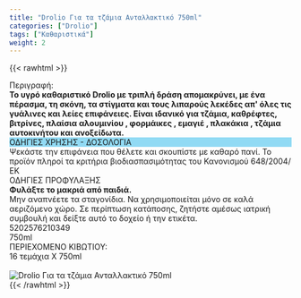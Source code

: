 ```yaml
---
title: "Drolio Για τα τζάμια Ανταλλακτικό 750ml"
categories: ["Drolio"]
tags: ["Καθαριστικά"]
weight: 2
---
```

{{< rawhtml >}}

<div class="sload139"><div class="product"><div id="sistatika">Περιγραφή:</div><div class="alltext"><b>Το υγρό καθαριστικό Drolio με τριπλή δράση απομακρύνει, με ένα πέρασμα, τη σκόνη, τα στίγματα και τους λιπαρούς λεκέδες απ' όλες τις γυάλινες και λείες επιφάνειες. Είναι ιδανικό για τζάμια, καθρέφτες, βιτρίνες, πλαίσια αλουμινίου , φορμάικες , εμαγιέ , πλακάκια , τζάμια αυτοκινήτου και ανοξείδωτα.</b></div><div class="alltext" style="padding:0"><div class="sp1015 stcenter sfwb stfff" style="background:#91daf4">ΟΔΗΓΙΕΣ ΧΡΗΣΗΣ - ΔΟΣΟΛΟΓΙΑ</div><div class="seee sp15">Ψεκάστε την επιφάνεια που θέλετε και σκουπίστε με καθαρό πανί. Το προϊόν πληροί τα κριτήρια βιοδιασπασιμότητας του Κανονισμού 648/2004/ΕΚ<br></div><div class="keno"></div><div class="sred sp1015 stcenter sfwb">ΟΔΗΓΙΕΣ ΠΡΟΦΥΛΑΞΗΣ</div><div class="seee sp15"><b>Φυλάξτε το μακριά από παιδιά.</b><br>Μην αναπνέετε τα σταγονίδια. Να χρησιμοποιείται μόνο σε καλά αεριζόμενο χώρο. Σε περίπτωση κατάποσης, ζητήστε αμέσως ιατρική συμβουλή και δείξτε αυτό το δοχείο ή την ετικέτα.</div></div><div class="keno"></div><div id="barcode"><div id="barimage1"></div><span id="bartext">5202576210349</span></div><div id="varos"><div id="varosimage1"></div><span id="varostext">750ml</span></div><div id="kivotio">ΠΕΡΙΕΧΟΜΕΝΟ ΚΙΒΩΤΙΟΥ:<br>16 τεμάχια Χ 750ml</div><br><div class="pimg"><img alt="Drolio Για τα τζάμια Ανταλλακτικό 750ml" title="Drolio Για τα τζάμια Ανταλλακτικό 750ml" src="/media/images/drolio-gia-ta-tzamia-antallaktiko-750ml.jpg"></div></div></div>
{{< /rawhtml >}}


